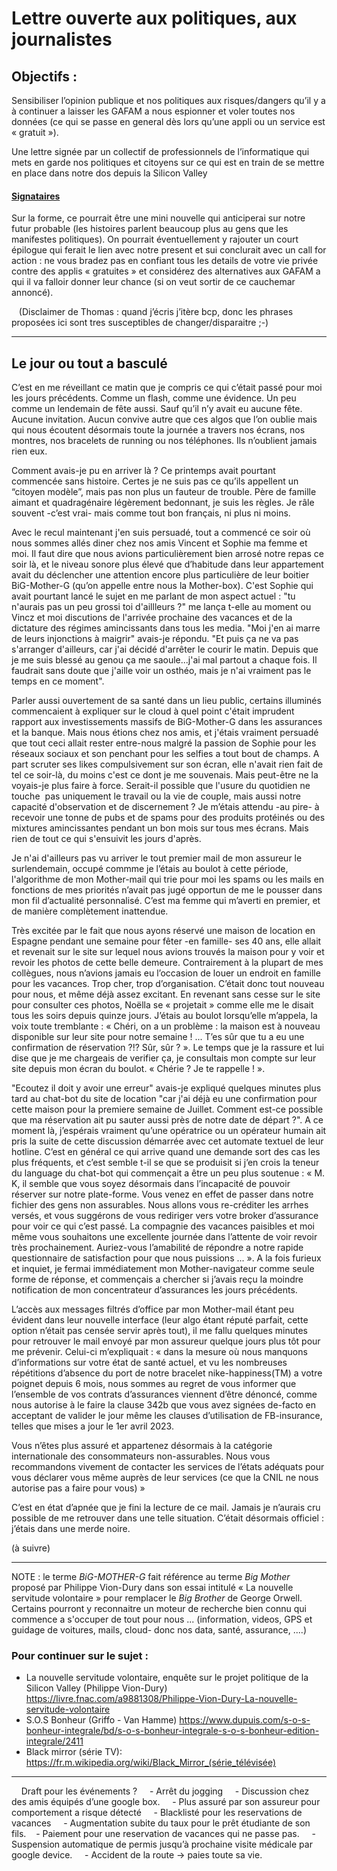 # Lettre ouverte aux politiques, aux journalistes

## Objectifs : 
Sensibiliser l’opinion publique et nos politiques aux risques/dangers qu’il y a à continuer a laisser les GAFAM a nous espionner et voler toutes nos données (ce qui se passe en general dès lors qu’une appli ou un service est « gratuit »).

Une lettre signée par un collectif de professionnels de l’informatique qui mets en garde nos politiques et citoyens sur ce qui est en train de se mettre en place dans notre dos depuis la Silicon Valley

#### [Signataires](signataires.md)

Sur la forme, ce pourrait être une mini nouvelle qui anticiperai sur notre futur probable (les histoires parlent beaucoup plus au gens que les manifestes politiques). On pourrait éventuellement y rajouter un court épilogue qui ferait le lien avec notre present et sui conclurait avec un call for action : ne vous bradez pas en confiant tous les details de votre vie privée contre des applis « gratuites » et considérez des alternatives aux GAFAM a qui il va falloir donner leur chance (si on veut sortir de ce cauchemar annoncé). 

   (Disclaimer de Thomas : quand j’écris j’itère bcp, donc les phrases proposées ici sont tres susceptibles de changer/disparaitre ;-)

---

## Le jour ou tout a basculé

C’est en me réveillant ce matin que je compris ce qui c’était passé pour moi les jours précédents. Comme un flash, comme une évidence. Un peu comme un lendemain de fête aussi. Sauf qu’il n’y avait eu aucune fête. Aucune invitation. Aucun convive autre que ces algos que l’on oublie mais qui nous écoutent désormais toute la journée a travers nos écrans, nos montres, nos bracelets de running ou nos téléphones. Ils n’oublient jamais rien eux. 

Comment avais-je pu en arriver là ? Ce printemps avait pourtant commencée sans histoire. Certes je ne suis pas ce qu’ils appellent un “citoyen modèle”, mais pas non plus un fauteur de trouble. Père de famille aimant et quadragénaire légèrement bedonnant, je suis les règles. Je râle souvent -c’est vrai- mais comme tout bon français, ni plus ni moins. 

Avec le recul maintenant j'en suis persuadé, tout a commencé ce soir où nous sommes allés diner chez nos amis Vincent et Sophie ma femme et moi. Il faut dire que nous avions particulièrement bien arrosé notre repas ce soir là, et le niveau sonore plus élevé que d’habitude dans leur appartement avait du déclencher une attention encore plus particulière de leur boitier BiG-Mother-G (qu’on appelle entre nous la Mother-box). C'est Sophie qui avait pourtant lancé le sujet en me parlant de mon aspect actuel : "tu n'aurais pas un peu grossi toi d'aillleurs ?" me lança t-elle au moment ou Vincz et moi discutions de l'arrivée prochaine des vacances et de la dictature des régimes amincissants dans tous les media. "Moi j'en ai marre de leurs injonctions à maigrir" avais-je répondu. "Et puis ça ne va pas s'arranger d'ailleurs, car j'ai décidé d'arrêter le courir le matin. Depuis que je me suis blessé au genou ça me saoule...j'ai mal partout a chaque fois. Il faudrait sans doute que j'aille voir un osthéo, mais je n'ai vraiment pas le temps en ce moment". 

Parler aussi ouvertement de sa santé dans un lieu public, certains illuminés commencaient à expliquer sur le cloud à quel point c'était imprudent rapport aux investissements massifs de BiG-Mother-G dans les assurances et la banque. Mais nous étions chez nos amis, et j'étais vraiment persuadé que tout ceci allait rester entre-nous malgré la passion de Sophie pour les réseaux sociaux et son penchant pour les selfies a tout bout de champs. A part scruter ses likes compulsivement sur son écran, elle n'avait rien fait de tel ce soir-là, du moins c'est ce dont je me souvenais. Mais peut-être ne la voyais-je plus faire à force. Serait-il possible que l'usure du quotidien ne touche  pas uniquement le travail ou la vie de couple, mais aussi notre capacité d'observation et de discernement ? Je m’étais attendu -au pire- à recevoir une tonne de pubs et de spams pour des produits protéinés ou des mixtures amincissantes pendant un bon mois sur tous mes écrans. Mais rien de tout ce qui s'ensuivit les jours d'après.

Je n'ai d'ailleurs pas vu arriver le tout premier mail de mon assureur le surlendemain, occupé commme je l’étais au boulot à cette période, l'algorithme de mon Mother-mail qui trie pour moi les spams ou les mails en fonctions de mes priorités n’avait pas jugé opportun de me le pousser dans mon fil d’actualité personnalisé. C’est ma femme qui m’averti en premier, et de manière complètement inattendue. 

Très excitée par le fait que nous ayons réservé une maison de location en Espagne pendant une semaine pour fêter -en famille- ses 40 ans, elle allait et revenait sur le site sur lequel nous avions trouvés la maison pour y voir et revoir les photos de cette belle demeure. Contrairement à la plupart de mes collègues, nous n’avions jamais eu l’occasion de louer un endroit en famille pour les vacances. Trop cher, trop d’organisation. C’était donc tout nouveau pour nous, et même déjà assez excitant. En revenant sans cesse sur le site pour consulter ces photos, Noëlla se « projetait » comme elle me le disait tous les soirs depuis quinze jours. J’étais au boulot lorsqu’elle m’appela, la voix toute tremblante :  « Chéri, on a un problème : la maison est à nouveau disponible sur leur site pour notre semaine ! ... T’es sûr que tu a eu une confirmation de réservation ?!? Sûr, sûr ? ».  Le temps que je la rassure et lui dise que je me chargeais de verifier ça, je consultais mon compte sur leur site depuis mon écran du boulot. « Chérie ? Je te rappelle ! ». 

"Ecoutez il doit y avoir une erreur" avais-je expliqué quelques minutes plus tard au chat-bot du site de location "car j'ai déjà eu une confirmation pour cette maison pour la premiere semaine de Juillet. Comment est-ce possible que ma réservation ait pu sauter aussi près de notre date de départ ?". A ce moment là, j’espérais vraiment qu’une opératrice ou un opérateur humain ait pris la suite de cette discussion démarrée avec cet automate textuel de leur hotline. C’est en général ce qui arrive quand une demande sort des cas les plus fréquents, et c’est semble t-il se que se produisit si j’en crois la teneur du language du chat-bot qui commençait a être un peu plus soutenue : « M. K, il semble que vous soyez désormais dans l’incapacité de pouvoir réserver sur notre plate-forme. Vous venez en effet de passer dans notre fichier des gens non assurables. Nous allons vous re-créditer les arrhes versés, et vous suggérons de vous rediriger vers votre broker d’assurance pour voir ce qui c’est passé. La compagnie des vacances paisibles et moi même vous souhaitons une excellente journée dans l’attente de voir revoir très prochainement. Auriez-vous l’amabilité de répondre a notre rapide questionnaire de satisfaction pour que nous puissions ... ». A la fois furieux et inquiet, je fermai immédiatement mon Mother-navigateur comme seule forme de réponse, et commençais a chercher si j’avais reçu la moindre notification de mon concentrateur d’assurances les jours précédents. 

L’accès aux messages filtrés d’office par mon Mother-mail étant peu évident dans leur nouvelle interface (leur algo étant réputé parfait, cette option n’était pas censée servir après tout), il me fallu quelques minutes pour retrouver le mail envoyé par mon assureur quelque jours plus tôt pour me prévenir. Celui-ci m’expliquait : « dans la mesure où nous manquons d’informations sur votre état de santé actuel, et vu les nombreuses répétitions d’absence du port de notre bracelet nike-happiness(TM) a votre poignet depuis 6 mois, nous sommes au regret de vous informer que l’ensemble de vos contrats d’assurances viennent d’être dénoncé, comme nous autorise à le faire la clause 342b que vous avez signées de-facto en acceptant de valider le jour même les clauses d’utilisation de FB-insurance, telles que mises a jour le 1er avril 2023.

Vous n’êtes plus assuré et appartenez désormais à la catégorie internationale des consommateurs non-assurables. Nous vous recommandons vivement de contacter les services de l’états adéquats pour vous déclarer vous même auprès de leur services (ce que la CNIL ne nous autorise pas a faire pour vous) »

C’est en état d’apnée que je fini la lecture de ce mail. Jamais je n’aurais cru possible de me retrouver dans une telle situation. C’était désormais officiel : j’étais dans une merde noire.

(à suivre)

---
NOTE : le terme *BiG-MOTHER-G* fait référence au terme *Big Mother* proposé par Philippe Vion-Dury dans son essai intitulé « La nouvelle servitude volontaire » pour remplacer le *Big Brother* de George Orwell. Certains pourront y reconnaitre un moteur de recherche bien connu qui commence a s'occuper de tout pour nous ... (information, videos, GPS et guidage de voitures, mails, cloud- donc nos data, santé, assurance, ....)



### Pour continuer sur le sujet :
 - La nouvelle servitude volontaire, enquête sur le projet politique de la Silicon Valley (Philippe Vion-Dury)  https://livre.fnac.com/a9881308/Philippe-Vion-Dury-La-nouvelle-servitude-volontaire
 - S.O.S Bonheur (Griffo - Van Hamme)  https://www.dupuis.com/s-o-s-bonheur-integrale/bd/s-o-s-bonheur-integrale-s-o-s-bonheur-edition-integrale/2411
 - Black mirror (série TV): https://fr.m.wikipedia.org/wiki/Black_Mirror_(série_télévisée)




---

    Draft pour les événements ?
    - Arrêt du jogging
    - Discussion chez des amis équipés d’une google box.
    - Plus assuré par son assureur pour comportement a risque détecté
    - Blacklisté pour les reservations de vacances
    - Augmentation subite du taux pour le prêt étudiante de son fils. 
    - Paiement pour une reservation de vacances qui ne passe pas. 
    - Suspension automatique de permis jusqu’à prochaine visite médicale par google device. 
    - Accident de la route -> paies toute sa vie. 
